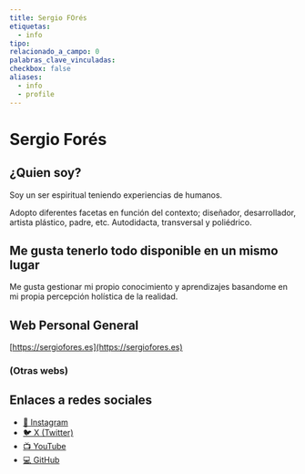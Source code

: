 ```yaml
---
title: Sergio FOrés
etiquetas:
  - info
tipo: 
relacionado_a_campo: 0
palabras_clave_vinculadas: 
checkbox: false
aliases:
  - info
  - profile
---
```

# Sergio Forés

## ¿Quien soy?

Soy un ser espiritual teniendo experiencias de humanos.

Adopto diferentes facetas en función del contexto; diseñador, desarrollador, artista plástico, padre, etc. Autodidacta, transversal y poliédrico.
## Me gusta tenerlo todo disponible en un mismo lugar

Me gusta gestionar mi propio conocimiento y aprendizajes basandome en mi propia percepción holística de la realidad.

## Web Personal General

 [https://sergiofores.es](https://sergiofores.es) 
### (Otras webs)


## Enlaces a redes sociales

- [📸 Instagram](https://www.instagram.com/cuenta.01234/) 
- [🐦 X (Twitter)](https://x.com/t0tinspire) 
- [📺 YouTube](https://www.youtube.com/@0-1234) 
- [💻 GitHub](https://github.com/t0t) 